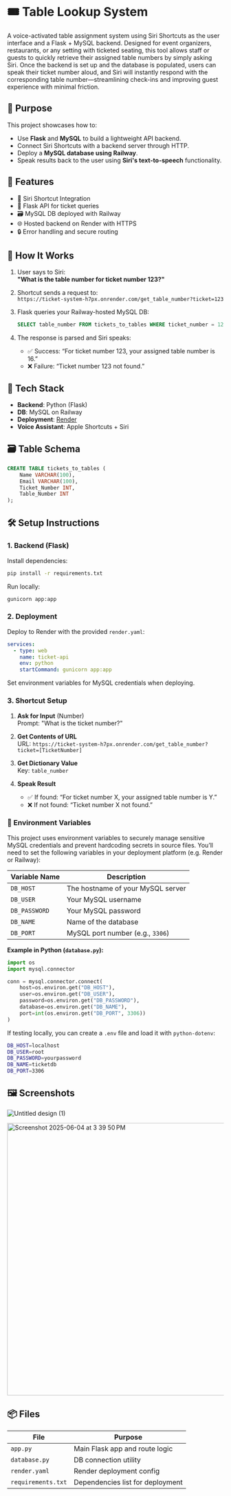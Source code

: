 # 🎟️ Table Lookup System

A voice-activated table assignment system using Siri Shortcuts as the user interface and a Flask + MySQL backend. Designed for event organizers, restaurants, or any setting with ticketed seating, this tool allows staff or guests to quickly retrieve their assigned table numbers by simply asking Siri. Once the backend is set up and the database is populated, users can speak their ticket number aloud, and Siri will instantly respond with the corresponding table number—streamlining check-ins and improving guest experience with minimal friction.

## 🧰 Purpose

This project showcases how to:
- Use **Flask** and **MySQL** to build a lightweight API backend.
- Connect Siri Shortcuts with a backend server through HTTP.
- Deploy a **MySQL database using Railway**.
- Speak results back to the user using **Siri's text-to-speech** functionality.

## 🔧 Features

- 🎤 Siri Shortcut Integration
- 🐍 Flask API for ticket queries
- 🗃️ MySQL DB deployed with Railway
- 🌐 Hosted backend on Render with HTTPS
- 🔒 Error handling and secure routing

## 🧠 How It Works

1. User says to Siri:  
   **"What is the table number for ticket number 123?"**

2. Shortcut sends a request to:  
   `https://ticket-system-h7px.onrender.com/get_table_number?ticket=123`

3. Flask queries your Railway-hosted MySQL DB:
   ```sql
   SELECT table_number FROM tickets_to_tables WHERE ticket_number = 123;
   ```

4. The response is parsed and Siri speaks:
   - ✅ Success: “For ticket number 123, your assigned table number is 16.”
   - ❌ Failure: “Ticket number 123 not found.”

## 🧩 Tech Stack

- **Backend**: Python (Flask)
- **DB**: MySQL on Railway
- **Deployment**: [Render](https://render.com)
- **Voice Assistant**: Apple Shortcuts + Siri

## 🗃️ Table Schema

```sql
CREATE TABLE tickets_to_tables (
    Name VARCHAR(100),
    Email VARCHAR(100),
    Ticket_Number INT,
    Table_Number INT
);
```

## 🛠️ Setup Instructions

### 1. Backend (Flask)

Install dependencies:

```bash
pip install -r requirements.txt
```

Run locally:

```bash
gunicorn app:app
```

### 2. Deployment

Deploy to Render with the provided `render.yaml`:

```yaml
services:
  - type: web
    name: ticket-api
    env: python
    startCommand: gunicorn app:app
```

Set environment variables for MySQL credentials when deploying.

### 3. Shortcut Setup

1. **Ask for Input** (Number)  
   Prompt: "What is the ticket number?"

2. **Get Contents of URL**  
   URL: `https://ticket-system-h7px.onrender.com/get_table_number?ticket=[TicketNumber]`

3. **Get Dictionary Value**  
   Key: `table_number`

4. **Speak Result**  
   - ✅ If found: “For ticket number X, your assigned table number is Y.”
   - ❌ If not found: “Ticket number X not found.”


### 🔐 Environment Variables

This project uses environment variables to securely manage sensitive MySQL credentials and prevent hardcoding secrets in source files. You’ll need to set the following variables in your deployment platform (e.g. Render or Railway):

| Variable Name     | Description                      |
|-------------------|----------------------------------|
| `DB_HOST`         | The hostname of your MySQL server |
| `DB_USER`         | Your MySQL username               |
| `DB_PASSWORD`     | Your MySQL password               |
| `DB_NAME`         | Name of the database              |
| `DB_PORT`         | MySQL port number (e.g., `3306`)  |

**Example in Python (`database.py`):**
```python
import os
import mysql.connector

conn = mysql.connector.connect(
    host=os.environ.get("DB_HOST"),
    user=os.environ.get("DB_USER"),
    password=os.environ.get("DB_PASSWORD"),
    database=os.environ.get("DB_NAME"),
    port=int(os.environ.get("DB_PORT", 3306))
)
```

If testing locally, you can create a `.env` file and load it with `python-dotenv`:

```bash
DB_HOST=localhost
DB_USER=root
DB_PASSWORD=yourpassword
DB_NAME=ticketdb
DB_PORT=3306
```

## 🖼️ Screenshots

![Untitled design (1)](https://github.com/user-attachments/assets/26d86759-cbf5-45d3-bdf2-83655ccc704a)

<img width="634" alt="Screenshot 2025-06-04 at 3 39 50 PM" src="https://github.com/user-attachments/assets/f0952530-fe49-4bc9-8e1d-92daf29c0ffb" />


## 📦 Files

| File              | Purpose                            |
|-------------------|------------------------------------|
| `app.py`          | Main Flask app and route logic     |
| `database.py`     | DB connection utility              |
| `render.yaml`     | Render deployment config           |
| `requirements.txt`| Dependencies list for deployment   |
